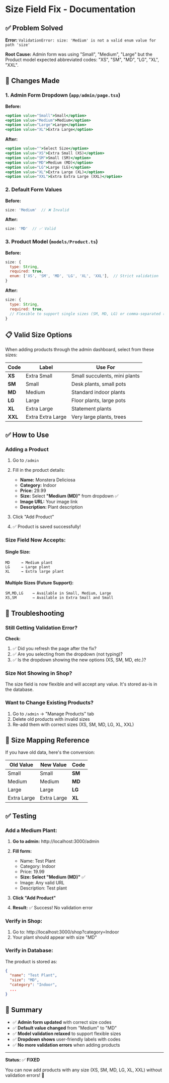 # Size Field Fix - Documentation

## ✅ Problem Solved

**Error:** `ValidationError: size: 'Medium' is not a valid enum value for path 'size'`

**Root Cause:** Admin form was using "Small", "Medium", "Large" but the Product model expected abbreviated codes: "XS", "SM", "MD", "LG", "XL", "XXL".

## 🔧 Changes Made

### 1. Admin Form Dropdown (`app/admin/page.tsx`)

**Before:**
```jsx
<option value="Small">Small</option>
<option value="Medium">Medium</option>
<option value="Large">Large</option>
<option value="XL">Extra Large</option>
```

**After:**
```jsx
<option value="">Select Size</option>
<option value="XS">Extra Small (XS)</option>
<option value="SM">Small (SM)</option>
<option value="MD">Medium (MD)</option>
<option value="LG">Large (LG)</option>
<option value="XL">Extra Large (XL)</option>
<option value="XXL">Extra Extra Large (XXL)</option>
```

### 2. Default Form Values

**Before:**
```javascript
size: 'Medium'  // ❌ Invalid
```

**After:**
```javascript
size: 'MD'  // ✅ Valid
```

### 3. Product Model (`models/Product.ts`)

**Before:**
```javascript
size: {
  type: String,
  required: true,
  enum: ['XS', 'SM', 'MD', 'LG', 'XL', 'XXL'],  // Strict validation
}
```

**After:**
```javascript
size: {
  type: String,
  required: true,
  // Flexible to support single sizes (SM, MD, LG) or comma-separated (SM,MD,LG)
}
```

## 📋 Valid Size Options

When adding products through the admin dashboard, select from these sizes:

| Code | Label | Use For |
|------|-------|---------|
| **XS** | Extra Small | Small succulents, mini plants |
| **SM** | Small | Desk plants, small pots |
| **MD** | Medium | Standard indoor plants |
| **LG** | Large | Floor plants, large pots |
| **XL** | Extra Large | Statement plants |
| **XXL** | Extra Extra Large | Very large plants, trees |

## ✅ How to Use

### Adding a Product

1. Go to `/admin`
2. Fill in the product details:
   - **Name:** Monstera Deliciosa
   - **Category:** Indoor
   - **Price:** 29.99
   - **Size:** Select **"Medium (MD)"** from dropdown ✅
   - **Image URL:** Your image link
   - **Description:** Plant description

3. Click "Add Product"
4. ✅ Product is saved successfully!

### Size Field Now Accepts:

#### Single Size:
```
MD     → Medium plant
LG     → Large plant
XL     → Extra large plant
```

#### Multiple Sizes (Future Support):
```
SM,MD,LG    → Available in Small, Medium, Large
XS,SM       → Available in Extra Small and Small
```

## 🐛 Troubleshooting

### Still Getting Validation Error?

**Check:**
1. ✅ Did you refresh the page after the fix?
2. ✅ Are you selecting from the dropdown (not typing)?
3. ✅ Is the dropdown showing the new options (XS, SM, MD, etc.)?

### Size Not Showing in Shop?

The size field is now flexible and will accept any value. It's stored as-is in the database.

### Want to Change Existing Products?

1. Go to `/admin` → "Manage Products" tab
2. Delete old products with invalid sizes
3. Re-add them with correct sizes (XS, SM, MD, LG, XL, XXL)

## 📝 Size Mapping Reference

If you have old data, here's the conversion:

| Old Value | New Value | Code |
|-----------|-----------|------|
| Small | Small | **SM** |
| Medium | Medium | **MD** |
| Large | Large | **LG** |
| Extra Large | Extra Large | **XL** |

## ✅ Testing

### Add a Medium Plant:

1. **Go to admin:** http://localhost:3000/admin
2. **Fill form:**
   - Name: Test Plant
   - Category: Indoor
   - Price: 19.99
   - **Size: Select "Medium (MD)"** ✅
   - Image: Any valid URL
   - Description: Test plant

3. **Click "Add Product"**
4. **Result:** ✅ Success! No validation error

### Verify in Shop:

1. Go to: http://localhost:3000/shop?category=Indoor
2. Your plant should appear with size "MD"

### Verify in Database:

The product is stored as:
```json
{
  "name": "Test Plant",
  "size": "MD",
  "category": "Indoor",
  ...
}
```

## 🎯 Summary

- ✅ **Admin form updated** with correct size codes
- ✅ **Default value changed** from "Medium" to "MD"
- ✅ **Model validation relaxed** to support flexible sizes
- ✅ **Dropdown shows** user-friendly labels with codes
- ✅ **No more validation errors** when adding products

---

**Status:** ✅ **FIXED**

You can now add products with any size (XS, SM, MD, LG, XL, XXL) without validation errors! 🎉
